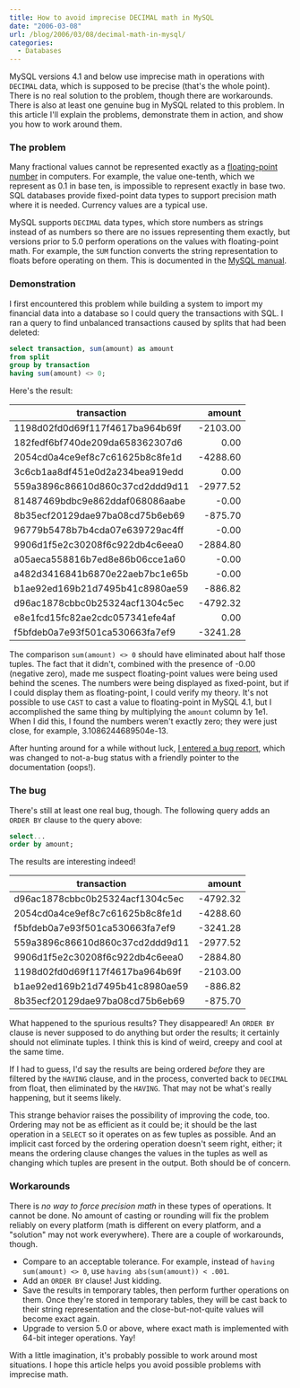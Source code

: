 ```yaml
---
title: How to avoid imprecise DECIMAL math in MySQL
date: "2006-03-08"
url: /blog/2006/03/08/decimal-math-in-mysql/
categories:
  - Databases
---
```

MySQL versions 4.1 and below use imprecise math in operations with `DECIMAL` data, which is supposed to be precise (that's the whole point). There is no real solution to the problem, though there are workarounds. There is also at least one genuine bug in MySQL related to this problem. In this article I'll explain the problems, demonstrate them in action, and show you how to work around them.

### The problem

Many fractional values cannot be represented exactly as a [floating-point number](http://en.wikipedia.org/wiki/Floating_point) in computers. For example, the value one-tenth, which we represent as 0.1 in base ten, is impossible to represent exactly in base two. SQL databases provide fixed-point data types to support precision math where it is needed. Currency values are a typical use.

MySQL supports `DECIMAL` data types, which store numbers as strings instead of as numbers so there are no issues representing them exactly, but versions prior to 5.0 perform operations on the values with floating-point math. For example, the `SUM` function converts the string representation to floats before operating on them. This is documented in the [MySQL manual](http://dev.mysql.com/doc/refman/5.0/en/problems-with-float.html).

### Demonstration

I first encountered this problem while building a system to import my financial data into a database so I could query the transactions with SQL. I ran a query to find unbalanced transactions caused by splits that had been deleted:

```sql
select transaction, sum(amount) as amount
from split
group by transaction
having sum(amount) <> 0;
```

Here's the result:

| transaction                     |   amount |
|---------------------------------|---------:|
| 1198d02fd0d69f117f4617ba964b69f | -2103.00 |
| 182fedf6bf740de209da658362307d6 |     0.00 |
| 2054cd0a4ce9ef8c7c61625b8c8fe1d | -4288.60 |
| 3c6cb1aa8df451e0d2a234bea919edd |     0.00 |
| 559a3896c86610d860c37cd2ddd9d11 | -2977.52 |
| 81487469bdbc9e862ddaf068086aabe |    -0.00 |
| 8b35ecf20129dae97ba08cd75b6eb69 |  -875.70 |
| 96779b5478b7b4cda07e639729ac4ff |    -0.00 |
| 9906d1f5e2c30208f6c922db4c6eea0 | -2884.80 |
| a05aeca558816b7ed8e86b06cce1a60 |    -0.00 |
| a482d3416841b6870e22aeb7bc1e65b |    -0.00 |
| b1ae92ed169b21d7495b41c8980ae59 |  -886.82 |
| d96ac1878cbbc0b25324acf1304c5ec | -4792.32 |
| e8e1fcd15fc82ae2cdc057341efe4af |     0.00 |
| f5bfdeb0a7e93f501ca530663fa7ef9 | -3241.28 |

The comparison `sum(amount) <> 0` should have eliminated about half those tuples. The fact that it didn't, combined with the presence of -0.00 (negative zero), made me suspect floating-point values were being used behind the scenes. The numbers were being displayed as fixed-point, but if I could display them as floating-point, I could verify my theory. It's not possible to use `CAST` to cast a value to floating-point in MySQL 4.1, but I accomplished the same thing by multiplying the `amount` column by 1e1. When I did this, I found the numbers weren't exactly zero; they were just close, for example, 3.1086244689504e-13.

After hunting around for a while without luck, [I entered a bug report](http://bugs.mysql.com/bug.php?id=17742), which was changed to not-a-bug status with a friendly pointer to the documentation (oops!).

### The bug

There's still at least one real bug, though. The following query adds an `ORDER BY` clause to the query above:

```sql
select...
order by amount;
```

The results are interesting indeed!

| transaction                     |   amount |
|---------------------------------|---------:|
| d96ac1878cbbc0b25324acf1304c5ec | -4792.32 |
| 2054cd0a4ce9ef8c7c61625b8c8fe1d | -4288.60 |
| f5bfdeb0a7e93f501ca530663fa7ef9 | -3241.28 |
| 559a3896c86610d860c37cd2ddd9d11 | -2977.52 |
| 9906d1f5e2c30208f6c922db4c6eea0 | -2884.80 |
| 1198d02fd0d69f117f4617ba964b69f | -2103.00 |
| b1ae92ed169b21d7495b41c8980ae59 |  -886.82 |
| 8b35ecf20129dae97ba08cd75b6eb69 |  -875.70 |

What happened to the spurious results? They disappeared! An `ORDER BY` clause is never supposed to do anything but order the results; it certainly should not eliminate tuples. I think this is kind of weird, creepy and cool at the same time.

If I had to guess, I'd say the results are being ordered *before* they are filtered by the `HAVING` clause, and in the process, converted back to `DECIMAL` from float, then eliminated by the `HAVING`. That may not be what's really happening, but it seems likely.

This strange behavior raises the possibility of improving the code, too. Ordering may not be as efficient as it could be; it should be the last operation in a `SELECT` so it operates on as few tuples as possible. And an implicit cast forced by the ordering operation doesn't seem right, either; it means the ordering clause changes the values in the tuples as well as changing which tuples are present in the output. Both should be of concern.

### Workarounds

There is *no way to force precision math* in these types of operations. It cannot be done. No amount of casting or rounding will fix the problem reliably on every platform (math is different on every platform, and a "solution" may not work everywhere). There are a couple of workarounds, though.

*   Compare to an acceptable tolerance. For example, instead of `having sum(amount) <> 0`, use `having abs(sum(amount)) < .001`.
*   Add an `ORDER BY` clause! Just kidding.
*   Save the results in temporary tables, then perform further operations on them. Once they're stored in temporary tables, they will be cast back to their string representation and the close-but-not-quite values will become exact again.
*   Upgrade to version 5.0 or above, where exact math is implemented with 64-bit integer operations. Yay!

With a little imagination, it's probably possible to work around most situations. I hope this article helps you avoid possible problems with imprecise math.
